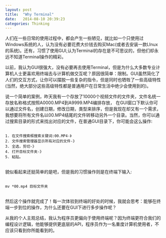 ```yaml
---
layout: post
title:  "Why Terminal"
date:   2014-08-10 20:39:23
categories: Thinking
---
```



人们在一些日常的使用过程中，都会产生一些陋见，就比如一个只使用过Windows系统的人，认为没有必要花费大价钱去购买Mac(或者去安装一款LInux的系统)。还有，习惯了使用GUI,认为Terminal的存在是不可思议的，但他们却永远不知道Terminal操作的精彩。

以前，我认为GUI很强大，没有必要再去使用Terminal，但是为什么大多数专业计算机人士更喜欢用终端去与计算机做交互呢？原因很简单：限制。GUI虽然简化了人们的交互方式，让你可以摆脱一些复杂的指令，但是同时也牺牲了一些高级特性(当然，绝大部分这些高级特性都是普通用户在日常生活中绝少会使用到的)。

说一个简单的案例，昨天我有一个存放了10000个视频文件的文件夹，文件名统一存放名称格式按照A0000.MP4到A9999.MP4编排存放， 在GUI窗口下默认你可以通过文件名，创建日期，修改日期，类型来排序，但是我现在却又有一个需求，我想要将所有文件名以00.MP4结尾的文件转移动另外一个目录。当然，你可以通过搜索目录的形式来找出对应的文件，在普通GUI目录下，你可能会这么操作:
<pre>
<code>
1. 在文件搜索框搜索关键词:00.MP4-》
2. 文件搜索管理器显示所有对应的文件-》
3. 全选，剪切-》
4. 打开目标文件夹-》
5. 粘贴。
</code>
</pre>
貌似看起来还挺简单的是吧，但是我的习惯操作则是在终端下输入:
<pre>
<code>
mv *00.mp4 目标文件夹
</code>
</pre>
然后这个操作就完成了！每一次体验到终端的好处的时候，我就会思考：能够在终端一步到位的操作，为什么还要在GUI下进行多步操作呢？


从我的个人主观总结，我认为程序员更偏向于使用终端呢？因为终端更符合我们的编程设计逻辑，他能够提供更底层的API，程序员作为一名重度计算机使用者，不应该只看到你所能看到的。